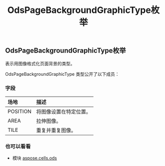 ﻿---
title: OdsPageBackgroundGraphicType枚举
second_title: Aspose.Cells for Python via .NET API 参考文献
description:
type: docs
weight: 70
url: /zh/python-net/aspose.cells.ods/odspagebackgroundgraphictype/
is_root: false
---
## OdsPageBackgroundGraphicType枚举
表示用图像格式化页面背景的类型。



OdsPageBackgroundGraphicType 类型公开了以下成员：

### 字段
|场地|描述|
| :- | :- |
| POSITION |将图像设置在特定位置。|
| AREA |拉伸图像。|
| TILE |重复并重复图像。|



### 也可以看看
* 模块 [aspose.cells.ods](..)
